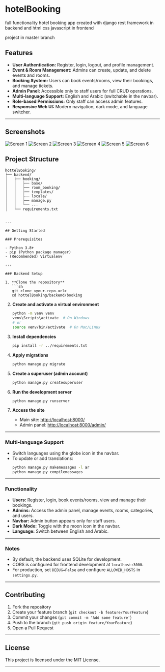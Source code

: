 


# hotelBooking
full functionality hotel booking app created with django rest framework in backend and html css javascript in frontend 

 project in master branch 

## Features

- **User Authentication:** Register, login, logout, and profile management.
- **Event & Room Management:** Admins can create, update, and delete events and rooms.
- **Booking System:** Users can book events/rooms, view their bookings, and manage tickets.
- **Admin Panel:** Accessible only to staff users for full CRUD operations.
- **Multi-language Support:** English and Arabic (switchable in the navbar).
- **Role-based Permissions:** Only staff can access admin features.
- **Responsive Web UI:** Modern navigation, dark mode, and language switcher.

---

## Screenshots

![Screen 1](docs/1.png)
![Screen 2](docs/2.png)
![Screen 3](docs/3.png)
![Screen 4](docs/4.png)
![Screen 5](docs/5.png)
![Screen 6](docs/6.png)


## Project Structure

```
hottelBooking/
├── backend/
│   ├── booking/
│   │   ├── base/
│   │   ├── room_booking/
│   │   ├── templates/
│   │   ├── locale/
│   │   ├── manage.py
│   │   └── ...
│   └── requirements.txt


---

## Getting Started

### Prerequisites

- Python 3.8+
- pip (Python package manager)
- (Recommended) Virtualenv

---

### Backend Setup

1. **Clone the repository**
   ```sh
   git clone <your-repo-url>
   cd hottelBooking/backend/booking
   ```

2. **Create and activate a virtual environment**
   ```sh
   python -m venv venv
   venv\Scripts\activate  # On Windows
   # or
   source venv/bin/activate  # On Mac/Linux
   ```

3. **Install dependencies**
   ```sh
   pip install -r ../requirements.txt
   ```

4. **Apply migrations**
   ```sh
   python manage.py migrate
   ```

5. **Create a superuser (admin account)**
   ```sh
   python manage.py createsuperuser
   ```

6. **Run the development server**
   ```sh
   python manage.py runserver
   ```

7. **Access the site**
   - Main site: [http://localhost:8000/](http://localhost:8000/)
   - Admin panel: [http://localhost:8000/admin/](http://localhost:8000/admin/)

---

### Multi-language Support

- Switch languages using the globe icon in the navbar.
- To update or add translations:
  ```sh
  python manage.py makemessages -l ar
  python manage.py compilemessages
  ```

---

### Functionality

- **Users:** Register, login, book events/rooms, view and manage their bookings.
- **Admins:** Access the admin panel, manage events, rooms, categories, and users.
- **Navbar:** Admin button appears only for staff users.
- **Dark Mode:** Toggle with the moon icon in the navbar.
- **Language:** Switch between English and Arabic.

---

### Notes

- By default, the backend uses SQLite for development.
- CORS is configured for frontend development at `localhost:3000`.
- For production, set `DEBUG=False` and configure `ALLOWED_HOSTS` in `settings.py`.

---

## Contributing

1. Fork the repository
2. Create your feature branch (`git checkout -b feature/YourFeature`)
3. Commit your changes (`git commit -m 'Add some feature'`)
4. Push to the branch (`git push origin feature/YourFeature`)
5. Open a Pull Request

---

## License

This project is licensed under the MIT License.

---



